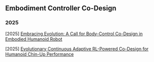 ## Embodiment Controller Co-Design

### 2025

[2025] [Embracing Evolution: A Call for Body-Control Co-Design in Embodied Humanoid Robot](https://arxiv.org/abs/2510.03081)

[2025] [Evolutionary Continuous Adaptive RL-Powered Co-Design for Humanoid Chin-Up Performance](https://www.arxiv.org/abs/2509.26082)